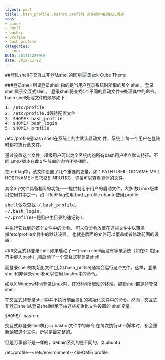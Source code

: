 ```yaml
---
layout: post
title: .bash_profile .bashrc profile 文件的作用的执行顺序
tags: 
- Linux
- Shell
- bashrc
- profile
- bash_profile
categories:
- Linux
UUID: 201211220950
date: 2012-11-22
---
```


##登陆shell与交互式非登陆shell的区别
<img src="/media/pub/bash-profile.jpg" alt="Black Cube Theme" class="img-center" /> 

###登录shell
所谓登录shell,指的是当用户登录系统时所取的那个   shell。登录shell属于交互式shell。
登录shell将查找4个不同的启动文件来处理其中的命令。 bash shell处理文件的顺序如下：
<pre id="bash">
1: /etc/profile
2: /etc/profile.d等待配置文件
3: $HOME/.bash_profile
4: $HOME/.bash_login
5: $HOME/.profile
</pre>

/etc /profile是bash shell在系统上的主默认启动文 件，系统上 每一个用户在登陆时都将执行此文件。

通过设置这个文件，超级用户可以为全系统内的所有bash用户建立默认特征。不同 Linux版本在此文件放置的命令不尽相同，

在redflag中，该文件设置了几个重要的变量，如：PATH USER LOGNAME MAIL HOSTNAME HISTSIZE  INPUTRC，详情可以查看具体的文件。

其余3个文件具备相同的功能——提供特定于用户的启动文件。大多 数Linux版本只使用其中之一。如：RedFlag使用.bash_profile   ubuntu使用.profile . 
<pre>
shell依次查找~/.bash_profile、
~/.bash_login、
~/.profile(~是用户主目录的速记符)，
</pre>

并执行它找到的首个文件中的命令。
可以将命令放置在这些文件中以覆盖掉/etc/profile文件中的默认设置。
也就是后面的文件可以覆盖或者修改前面的设置 。

###交互式非登录shell
如果启动了一个bash shell而没有等录系统（如在CLI提示符中键入bash）,则启动了一个交互式非登录shell.

而登录shell的初始化文件(比如.bash_profile)通常会运行这个文件。这样，登录shell和非登录shell都可以使用.bashrc中的命令。

如以X Window环境登录Linux时，在X环境所起动的终端，那些shell都是非登录shell.

在交互式非登录shell中并不执行前面提到的初始化文件中的命令。然而，交互式非登录shell从登录shell继承了由这些初始化文件设置的 shell变量。
<pre id="bash">
$HOME/.bashrc
</pre>

交互式非登录shell执行~/.bashrc文件中的命令.在每次执行shell脚本时，都会重新读取这个文件，所以是最完整的。

但是万事都不是一样的，debain系列的是不同的，如ubuntu

/etc/profile--</etc/environment--<$HOME/.profile
